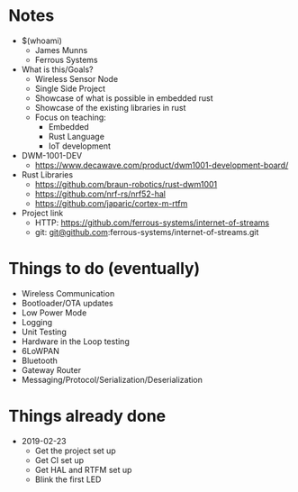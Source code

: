 # Notes

* $(whoami)
    * James Munns
    * Ferrous Systems
* What is this/Goals?
    * Wireless Sensor Node
    * Single Side Project
    * Showcase of what is possible in embedded rust
    * Showcase of the existing libraries in rust
    * Focus on teaching:
        * Embedded
        * Rust Language
        * IoT development
* DWM-1001-DEV
    * https://www.decawave.com/product/dwm1001-development-board/
* Rust Libraries
    * https://github.com/braun-robotics/rust-dwm1001
    * https://github.com/nrf-rs/nrf52-hal
    * https://github.com/japaric/cortex-m-rtfm
* Project link
    * HTTP: https://github.com/ferrous-systems/internet-of-streams
    * git: git@github.com:ferrous-systems/internet-of-streams.git

# Things to do (eventually)

* Wireless Communication
* Bootloader/OTA updates
* Low Power Mode
* Logging
* Unit Testing
* Hardware in the Loop testing
* 6LoWPAN
* Bluetooth
* Gateway Router
* Messaging/Protocol/Serialization/Deserialization

# Things already done

* 2019-02-23
    * Get the project set up
    * Get CI set up
    * Get HAL and RTFM set up
    * Blink the first LED
